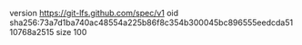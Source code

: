 version https://git-lfs.github.com/spec/v1
oid sha256:73a7d1ba740ac48554a225b86f8c354b300045bc896555eedcda5110768a2515
size 100
